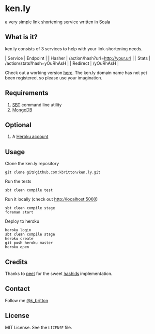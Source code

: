 ken.ly
======

a very simple link shortening service written in Scala

## What is it?

ken.ly consists of 3 services to help with your link-shortening needs.

| Service | Endpoint |
| Hasher | /action/hash?url=http://your.url |
| Stats | /action/stats?hash=yOuRhAsH |
| Redirect | /yOuRhAsH |

Check out a working version [here](http://powerful-brook-3153.herokuapp.com/actions/hash?url=https://github.com/kbritton/ken.ly).  The ken.ly domain name has not
yet been registered, so please use your imagination.

## Requirements

1. [SBT](http://www.scala-sbt.org/release/docs/Getting-Started/Setup.html) command line utility
2. [MongoDB](http://docs.mongodb.org/manual/installation/)

## Optional

1. A [Heroku account](https://api.heroku.com/signup/devcenter)

## Usage

Clone the ken.ly repository
```
git clone git@github.com:kbritton/ken.ly.git
```

Run the tests
```
sbt clean compile test
```

Run it locally (check out [http://localhost:5000](http://localhost:5000))
```
sbt clean compile stage
foreman start
```

Deploy to heroku
```
heroku login
sbt clean compile stage
heroku create
git push heroku master
heroku open
```

## Credits

Thanks to [peet](https://github.com/peet) for the sweet [hashids](https://github.com/peet/hashids.java) implementation.

## Contact

Follow me [@k_britton](http://twitter.com/k_britton)

## License

MIT License. See the `LICENSE` file.